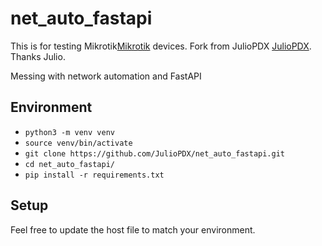 # net_auto_fastapi

This is for testing Mikrotik[Mikrotik](https://mikrotik.com) devices. Fork from JulioPDX [JulioPDX](https://github.com/JulioPDX). Thanks Julio.

Messing with network automation and FastAPI

## Environment

- `python3 -m venv venv`
- `source venv/bin/activate`
- `git clone https://github.com/JulioPDX/net_auto_fastapi.git`
- `cd net_auto_fastapi/`
- `pip install -r requirements.txt`

## Setup

Feel free to update the host file to match your environment.
